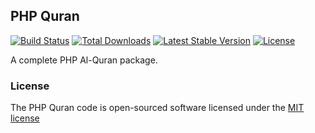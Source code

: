 ## PHP Quran

[![Build Status](https://travis-ci.org/faizshukri/phpquran.svg)](https://travis-ci.org/faizshukri/quran)
[![Total Downloads](https://poser.pugx.org/faizshukri/phpquran/d/total.svg)](https://packagist.org/packages/faizshukri/phpquran)
[![Latest Stable Version](https://poser.pugx.org/faizshukri/phpquran/v/stable.svg)](https://packagist.org/packages/faizshukri/phpquran)
[![License](https://poser.pugx.org/faizshukri/phpquran/license.svg)](https://packagist.org/packages/faizshukri/phpquran)

A complete PHP Al-Quran package.

### License

The PHP Quran code is open-sourced software licensed under the [MIT license](http://opensource.org/licenses/MIT)
